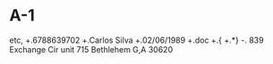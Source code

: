# A-1
etc,
+.6788639702
+.Carlos Silva
+.02/06/1989
+.doc
+.{
+.*}
  -. 839 Exchange Cir 
              unit 715
     Bethlehem G,A 30620



